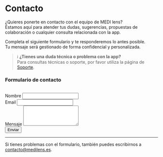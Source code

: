 # Contacto
¿Quieres ponerte en contacto con el equipo de <span class="logo-colored">MEDI lens</span>?  
Estamos aquí para atender tus dudas, sugerencias, propuestas de colaboración o cualquier consulta relacionada con la app.

Completa el siguiente formulario y te responderemos lo antes posible.  
Tu mensaje será gestionado de forma confidencial y personalizada.

> ℹ️ **¿Tienes una duda técnica o problema con la app?**  
> Para consultas técnicas o soporte, por favor utiliza la página de [Soporte](/soporte). 


### Formulario de contacto
<br />
<form
  name="contact"
  method="POST"
  action="https://medilens.es/envio"
  data-netlify="true"
>
  <div>
    <label for="nombre">Nombre</label>
    <input type="text" name="nombre" required>
  </div>
  <div>
    <label for="email">Email</label>
    <input type="email" name="email" required>
  </div>
  <div>
    <label for="message">Mensaje</label>
    <textarea name="message" rows="4" required></textarea>
  </div>
  <button class="custom-button" type="submit">Enviar</button>
</form>

---

Si tienes problemas con el formulario, también puedes escribirnos a [contacto@medilens.es](mailto:contacto@medilens.es).
